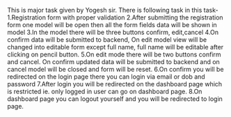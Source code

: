 This is major task given by Yogesh sir. There is following task in this task-
1.Registration form with proper validation
2.After submitting the registration form one model will be open then all the form fields data will be shown in model
3.In the model there will be three buttons confirm, edit,cancel
4.On confirm data will be submitted to backend, On edit model view will be changed into editable form except full name, full name will be editable after clicking on       pencil button.
5.On edit mode there will be two buttons confirm and cancel. On confirm updated data will be submitted to backend and on cancel model will be closed and form will be 
  reset.
6.On confirm you will be redirected on the login page there you can login via email or dob and password
7.After login you will be redirected on the dashboard page which is restricted ie. only logged in user can go on dashboard page.
8.On dashboard page you can logout yourself and you will be redirected to login page.
